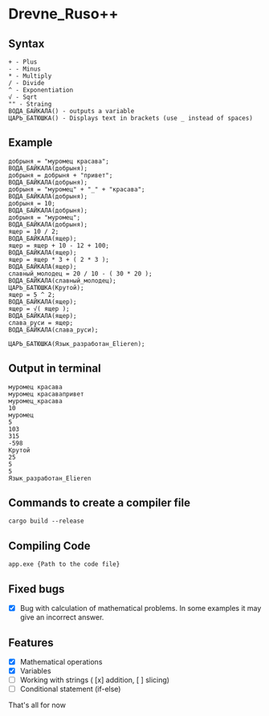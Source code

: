 # Drevne_Ruso++


## Syntax
```
+ - Plus
- - Minus
* - Multiply
/ - Divide
^ - Exponentiation
√ - Sqrt
"" - Straing
ВОДА_БАЙКАЛА() - outputs a variable
ЦАРЬ_БАТЮШКА() - Displays text in brackets (use _ instead of spaces)
```

## Example
```
добрыня = "муромец красава";
ВОДА_БАЙКАЛА(добрыня);
добрыня = добрыня + "привет";
ВОДА_БАЙКАЛА(добрыня);
добрыня = "муромец" + "_" + "красава";
ВОДА_БАЙКАЛА(добрыня);
добрыня = 10;
ВОДА_БАЙКАЛА(добрыня);
добрыня = "муромец";
ВОДА_БАЙКАЛА(добрыня);
ящер = 10 / 2;
ВОДА_БАЙКАЛА(ящер);
ящер = ящер + 10 - 12 + 100;
ВОДА_БАЙКАЛА(ящер);
ящер = ящер * 3 + ( 2 * 3 );
ВОДА_БАЙКАЛА(ящер);
славный_молодец = 20 / 10 - ( 30 * 20 );
ВОДА_БАЙКАЛА(славный_молодец);
ЦАРЬ_БАТЮШКА(Крутой);
ящер = 5 ^ 2;
ВОДА_БАЙКАЛА(ящер);
ящер = √( ящер );
ВОДА_БАЙКАЛА(ящер);
слава_руси = ящер;
ВОДА_БАЙКАЛА(слава_руси);

ЦАРЬ_БАТЮШКА(Язык_разработан_Elieren);
```

## Output in terminal
```
муромец красава
муромец красавапривет
муромец_красава
10
муромец
5
103
315
-598
Крутой
25
5
5
Язык_разработан_Elieren
```

## Commands to create a compiler file
```
cargo build --release
```

## Compiling Code
```
app.exe {Path to the code file}
```

## Fixed bugs

- [x] Bug with calculation of mathematical problems. In some examples it may give an incorrect answer.

## Features

- [x] Mathematical operations
- [x] Variables
- [ ] Working with strings ( [x] addition, [ ] slicing)
- [ ] Conditional statement (if-else)

That's all for now
